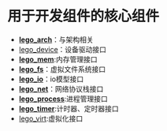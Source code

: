 # 用于开发组件的核心组件

- **[lego_arch](https://github.com/lego-os/lego_arch)**：与架构相关
- [lego_device](https://github.com/lego-os/lego_device)：设备驱动接口
- **[lego_mem](https://github.com/lego-os/lego_mem)**:内存管理接口
- **[lego_fs](https://github.com/lego-os/lego_fs)**：虚拟文件系统接口
- **[lego_io](https://github.com/lego-os/lego_io)**：io模型接口
- **[lego_net](https://github.com/lego-os/lego_net)**：网络协议栈接口
- **[lego_process](https://github.com/lego-os/lego_process)**:进程管理接口
- **[lego_timer](https://github.com/lego-os/lego_timer)**:计时器、定时器接口
- [lego_virt](https://github.com/lego-os/lego_virt):虚拟化接口
